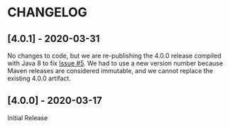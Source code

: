 # CHANGELOG

## [4.0.1] - 2020-03-31

No changes to code, but we are re-publishing the 4.0.0 release compiled with Java 8 to fix [Issue
#5](https://github.com/aws/aws-sigv4-auth-cassandra-java-driver-plugin/issues/5). We had to use a new version number
because Maven releases are considered immutable, and we cannot replace the existing 4.0.0 artifact.

## [4.0.0] - 2020-03-17

Initial Release
